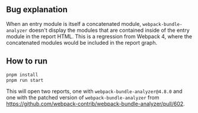 ## Bug explanation

When an entry module is itself a concatenated module, `webpack-bundle-analyzer` doesn't display the modules that are contained inside of the entry module in the report HTML. This is a regression from Webpack 4, where the concatenated modules would be included in the report graph.

## How to run

```bash
pnpm install
pnpm run start
```

This will open two reports, one with `webpack-bundle-analyzer@4.8.0` and one with the patched version of `webpack-bundle-analyzer` from https://github.com/webpack-contrib/webpack-bundle-analyzer/pull/602.
